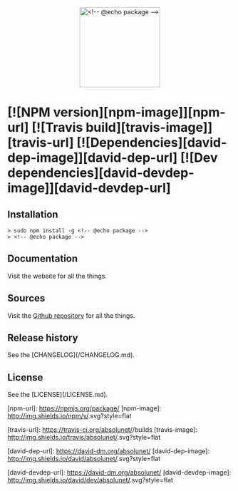 <p align="center">
	<a href="<!-- @echo homepage -->">
		<img src="<!-- @echo homepage -->/<!-- @echo package -->/build/images/common/logo-<!-- @echo package -->.svg" width="180" height="180" alt="<!-- @echo package -->">
	</a>
</p>

# <!-- @echo package --> [![NPM version][npm-image]][npm-url] [![Travis build][travis-image]][travis-url] [![Dependencies][david-dep-image]][david-dep-url] [![Dev dependencies][david-devdep-image]][david-devdep-url]
#### <!-- @echo description -->
> <!-- @echo definition -->

## Installation
```
> sudo npm install -g <!-- @echo package -->
> <!-- @echo package -->
```

<!-- @if !doc -->
## Documentation
Visit the [<!-- @echo homepage -->](<!-- @echo homepage -->) website for all the things.
<!-- @endif-->

<!-- @if doc -->
## Sources
Visit the [Github repository](<!-- @echo repo -->) for all the things.
<!-- @endif-->

## Release history
See the [CHANGELOG](<!-- @echo repo_url -->/CHANGELOG.md).

## License 
See the [LICENSE](<!-- @echo repo_url -->/LICENSE.md).


[npm-url]: https://npmjs.org/package/<!-- @echo package -->
[npm-image]: http://img.shields.io/npm/v/<!-- @echo package -->.svg?style=flat

[travis-url]: https://travis-ci.org/absolunet/<!-- @echo package -->/builds
[travis-image]: http://img.shields.io/travis/absolunet/<!-- @echo package -->.svg?style=flat

[david-dep-url]: https://david-dm.org/absolunet/<!-- @echo package -->
[david-dep-image]: http://img.shields.io/david/absolunet/<!-- @echo package -->.svg?style=flat

[david-devdep-url]: https://david-dm.org/absolunet/<!-- @echo package -->
[david-devdep-image]: http://img.shields.io/david/dev/absolunet/<!-- @echo package -->.svg?style=flat

